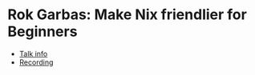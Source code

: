 # Rok Garbas: Make Nix friendlier for Beginners

* [Talk info]()
* [Recording](https://www.youtube.com/watch?v=RIn8MNrbwDQ)
